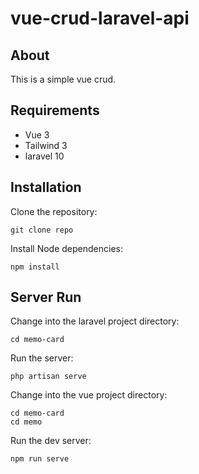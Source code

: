 # vue-crud-laravel-api

## About
This is a simple vue crud.


## Requirements
- Vue 3
- Tailwind 3
- laravel 10

## Installation

Clone the repository:
```
git clone repo
```
Install Node dependencies:
```
npm install
```

## Server Run

Change into the laravel project directory:
```
cd memo-card
```
Run the server:
```
php artisan serve
```

Change into the vue project directory:
```
cd memo-card
cd memo
```

Run the dev server:
```
npm run serve
```

